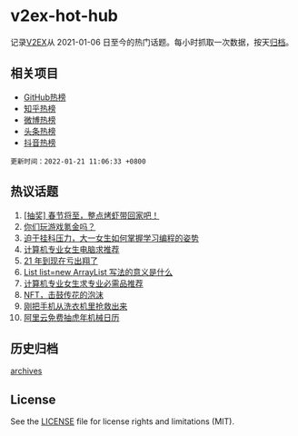# v2ex-hot-hub

 记录[V2EX](https://www.v2ex.com/)从 2021-01-06 日至今的热门话题。每小时抓取一次数据，按天[归档](archives)。
 
 ## 相关项目

- [GitHub热榜](https://github.com/lonnyzhang423/github-hot-hub)
- [知乎热榜](https://github.com/lonnyzhang423/zhihu-hot-hub)
- [微博热榜](https://github.com/lonnyzhang423/weibo-hot-hub)
- [头条热榜](https://github.com/lonnyzhang423/toutiao-hot-hub)
- [抖音热榜](https://github.com/lonnyzhang423/douyin-hot-hub)


 `更新时间：2022-01-21 11:06:33 +0800`

## 热议话题

1. [[抽奖] 春节将至，整点烤虾带回家吧！](https://www.v2ex.com/t/829407)
1. [你们玩游戏氪金吗？](https://www.v2ex.com/t/829449)
1. [迫于挂科压力，大一女生如何掌握学习编程的姿势](https://www.v2ex.com/t/829431)
1. [计算机专业女生电脑求推荐](https://www.v2ex.com/t/829426)
1. [21 年到现在亏出翔了](https://www.v2ex.com/t/829400)
1. [List list=new ArrayList 写法的意义是什么](https://www.v2ex.com/t/829411)
1. [计算机专业女生求专业必需品推荐](https://www.v2ex.com/t/829598)
1. [NFT，击鼓传花的泡沫](https://www.v2ex.com/t/829500)
1. [刚把手机从洗衣机里抢救出来](https://www.v2ex.com/t/829573)
1. [阿里云免费抽虎年机械日历](https://www.v2ex.com/t/829487)

## 历史归档

[archives](archives)

## License

See the [LICENSE](LICENSE) file for license rights and limitations (MIT).
